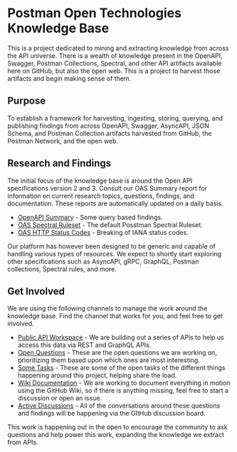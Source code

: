 # Postman Open Technologies Knowledge Base
This is a project dedicated to mining and extracting knowledge from across the API universe. There is a wealth of knowledge present in the OpenAPI, Swagger, Postman Collections, Spectral, and other API artifacts available here on GitHub, but also the open web. This is a project to harvest those artifacts and begin making sense of them.

## Purpose
To establish a framework for harvesting, ingesting, storing, querying, and publishing findings from across OpenAPI, Swagger, AsyncAPI, JSON Schema, and Postman Collection artifacts harvested from GitHub, the Postman Network, and the open web. 

## Research and Findings
The initial focus of the knowledge base is around the Open API specifications version 2 and 3. Consult our OAS Summary report for information on current research topics, questions, findings, and documentation. These reports are automatically updated on a daily basis.

- [OpenAPI Summary](https://github.com/postman-open-technologies/knowledge-base/blob/main/R/oas/oas_summary.md) - Some query based findings.
- [OAS Spectral Ruleset](https://github.com/postman-open-technologies/knowledge-base/blob/main/R/oas/oas_spectral_ruleset_postman_postman-library.md) - The default Posstman Spectral Ruleset.
- [OAS HTTP Status Codes](https://github.com/postman-open-technologies/knowledge-base/blob/main/R/oas/oas_spectral_ruleset_postman_http-status-codes.md) - Breaking of IANA status codes.

Our platform has however been designed to be generic and capable of handling various types of resources. We expect to shortly start exploring other specifications such as AsyncAPI, gRPC, GraphQL, Postman collections, Spectral rules, and more.

## Get Involved
We are using the following channels to manage the work around the knowledge base. Find the channel that works for you, and feel free to get involved.

- [Public API Workspace](https://postman.postman.co/workspace/Postman-Open-Technologies---Kno~9ae364c1-2c5a-4e9a-9d1a-ea8c78ad80f0/overview) - We are building out a series of APis to help us access this data via REST and GraphQL APIs.
- [Open Questions](https://github.com/postman-open-technologies/knowledge-base/issues?q=is%3Aissue+is%3Aopen+label%3Aquestion) - These are the open questions we are working on, prioritizing them based upon which ones are most interesting.
- [Some Tasks](https://github.com/postman-open-technologies/knowledge-base/issues?q=is%3Aissue+is%3Aopen+label%3Atasks) - These are some of the open tasks of the different things happening around this project, helping share the load.
- [Wiki Documentation](https://github.com/postman-open-technologies/knowledge-base/wiki) - We are working to document everything in motion using the GitHub Wiki, so if there is anything missing, feel free to start a discussion or open an issue.
- [Active Discussions](https://github.com/postman-open-technologies/knowledge-base/discussions) - All of the conversations around these questions and findings will be happening via the GItHub discussion board.

This work is happening out in the open to encourage the community to ask questions and help power this work, expanding the knowledge we extract from APIs.
